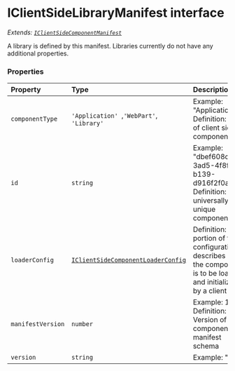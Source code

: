# IClientSideLibraryManifest interface

_Extends: [`IClientSideComponentManifest`](iclientsidecomponentmanifest.md)_



 
A library is defined by this manifest. Libraries currently do not have any additional properties. 





### Properties

| Property	   | Type	| Description|
|:-------------|:-------|:-----------|
|`componentType`      | `'Application' `,` 'WebPart' `,` 'Library'` | Example: "Application"  Definition: Type of client side component |
|`id`      | `string` | Example: "dbef608d-3ad5-4f8f-b139-d916f2f0a294"  Definition: A universally unique component id |
|`loaderConfig`      | [`IClientSideComponentLoaderConfig`](iclientsidecomponentloaderconfig.md) |   Definition: This portion of the configuration describes how the component is to be loaded and initialized by a  client |
|`manifestVersion`      | `number` | Example: 1  Definition: Version of the component manifest schema |
|`version`      | `string` | Example: "1 |





